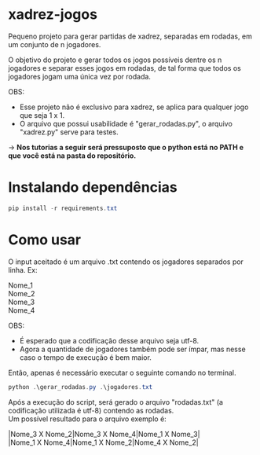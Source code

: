 # xadrez-jogos
Pequeno projeto para gerar partidas de xadrez, separadas em rodadas, em um conjunto de n jogadores.

O objetivo do projeto e gerar todos os jogos possíveis dentre os n jogadores e separar esses jogos em rodadas, de tal forma que todos os jogadores jogam uma única vez por rodada.

OBS: 
* Esse projeto não é exclusivo para xadrez, se aplica para qualquer jogo que seja 1 x 1.  
* O arquivo que possui usabilidade é "gerar_rodadas.py", o arquivo "xadrez.py" serve para testes.  

-> **Nos tutorias a seguir será pressuposto que o python está no PATH e que você está na pasta do repositório.**

# Instalando dependências
```powershell
pip install -r requirements.txt
```

# Como usar
O input aceitado é um arquivo .txt contendo os jogadores separados por linha. Ex:

Nome_1  
Nome_2  
Nome_3  
Nome_4  

OBS: 
* É esperado que a codificação desse arquivo seja utf-8.
* Agora a quantidade de jogadores também pode ser ímpar, mas nesse caso o tempo de execução é bem maior.

Então, apenas é necessário executar o seguinte comando no terminal.  

  ```powershell
  python .\gerar_rodadas.py .\jogadores.txt
  ```
 
Após a execução do script, será gerado o arquivo "rodadas.txt" (a codificação utilizada é utf-8) contendo as rodadas.  
Um possível resultado para o arquivo exemplo é:

|Nome_3 X Nome_2|Nome_3 X Nome_4|Nome_1 X Nome_3|  
|Nome_1 X Nome_4|Nome_1 X Nome_2|Nome_4 X Nome_2|
